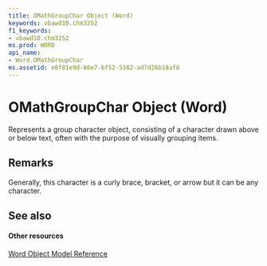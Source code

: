 ```yaml
---
title: OMathGroupChar Object (Word)
keywords: vbawd10.chm3252
f1_keywords:
- vbawd10.chm3252
ms.prod: WORD
api_name:
- Word.OMathGroupChar
ms.assetid: e8f81e9d-86e7-bf52-5382-ad7d26b18af8
---
```



# OMathGroupChar Object (Word)

Represents a group character object, consisting of a character drawn above or below text, often with the purpose of visually grouping items.


## Remarks

Generally, this character is a curly brace, bracket, or arrow but it can be any character.


## See also


#### Other resources



[Word Object Model Reference](http://msdn.microsoft.com/library/object-model-word-vba-reference%28Office.15%29.aspx)

